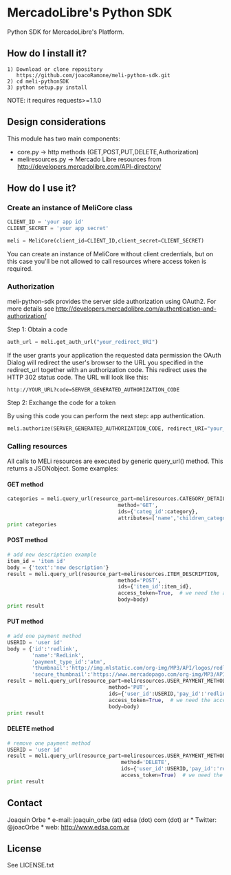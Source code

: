 # MercadoLibre's Python SDK

Python SDK for MercadoLibre's Platform.

## How do I install it?

    1) Download or clone repository 
       https://github.com/joacoRamone/meli-python-sdk.git
    2) cd meli-pythonSDK
    3) python setup.py install

NOTE: it requires requests>=1.1.0

## Design considerations

This module has two main components:
* core.py -> http methods (GET,POST,PUT,DELETE,Authorization)
* meliresources.py -> Mercado Libre resources from http://developers.mercadolibre.com/API-directory/

## How do I use it?

### Create an instance of MeliCore class
 
```python
CLIENT_ID = 'your app id'
CLIENT_SECRET = 'your app secret'

meli = MeliCore(client_id=CLIENT_ID,client_secret=CLIENT_SECRET)
```

You can create an instance of MeliCore without client credentials, but on this case you'll be not allowed to call resources where access token is required.

### Authorization

meli-python-sdk provides the server side authorization using OAuth2. For more details see http://developers.mercadolibre.com/authentication-and-authorization/

Step 1: Obtain a code

```python
auth_url = meli.get_auth_url("your_redirect_URI")
```

If the user grants your application the requested data permission the OAuth Dialog will redirect the user's browser to the URL you specified in the redirect_url together with an authorization code. This redirect uses the HTTP 302 status code. The URL will look like this:

    http://YOUR_URL?code=SERVER_GENERATED_AUTHORIZATION_CODE

Step 2: Exchange the code for a token

By using this code you can perform the next step: app authentication.

```python
meli.authorize(SERVER_GENERATED_AUTHORIZATION_CODE, redirect_URI="your_redirect_URI")
```

### Calling resources

All calls to MELi resources are executed by generic query_url() method. This returns a JSONobject. Some examples:

#### GET method

```python
categories = meli.query_url(resource_part=meliresources.CATEGORY_DETAILS,
                                    method='GET',
                                    ids={'categ_id':category},
                                    attributes=['name','children_categories'])
print categories
```

#### POST method

```python
# add new description example
item_id = 'item id'
body = {'text':'new description'}
result = meli.query_url(resource_part=meliresources.ITEM_DESCRIPTION,
                                    method='POST',
                                    ids={'item_id':item_id},
                                    access_token=True,  # we need the access token for data update
                                    body=body)
print result
```

#### PUT method

```python
# add one payment method
USERID = 'user id'
body = {'id':'redlink',
        'name':'RedLink',
        'payment_type_id':'atm',
        'thumbnail':'http://img.mlstatic.com/org-img/MP3/API/logos/redlink.gif',
        'secure_thumbnail':'https://www.mercadopago.com/org-img/MP3/API/logos/redlink.gif'}
result = meli.query_url(resource_part=meliresources.USER_PAYMENT_METHODS_DETAILS,
                                 method='PUT',
                                 ids={'user_id':USERID,'pay_id':'redlink'},
                                 access_token=True,  # we need the access token for data update
                                 body=body)
print result
```

#### DELETE method

```python
# remove one payment method
USERID = 'user id'
result = meli.query_url(resource_part=meliresources.USER_PAYMENT_METHODS_DETAILS,
                                     method='DELETE',
                                     ids={'user_id':USERID,'pay_id':'redlink'},
                                     access_token=True)  # we need the access token for data update
print result
```

## Contact

Joaquin Orbe
    * e-mail: joaquin_orbe (at) edsa (dot) com (dot) ar
    * Twitter: @joacOrbe
    * web: http://www.edsa.com.ar
    
## License

See LICENSE.txt
 